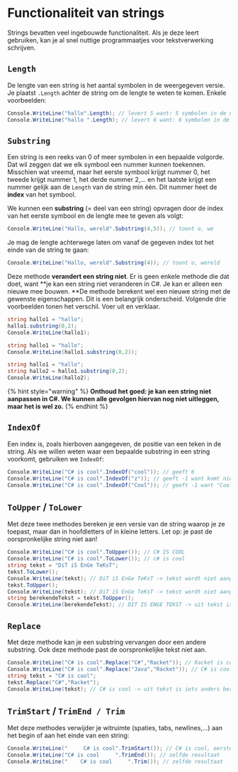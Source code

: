 # Functionaliteit van strings

Strings bevatten veel ingebouwde functionaliteit. Als je deze leert gebruiken, kan je al snel nuttige programmaatjes voor tekstverwerking schrijven.

## `Length`

De lengte van een string is het aantal symbolen in de weergegeven versie. Je plaatst `.Length` achter de string om de lengte te weten te komen. Enkele voorbeelden: 

```csharp
Console.WriteLine("hallo".Length); // levert 5 want: 5 symbolen in de uiteindelijke weergave
Console.WriteLine("hallo ".Length); // levert 6 want: 6 symbolen in de uiteindelijke weergave
```

## `Substring`

Een string is een reeks van 0 of meer symbolen in een bepaalde volgorde. Dat wil zeggen dat we elk symbool een nummer kunnen toekennen. Misschien wat vreemd, maar het eerste symbool krijgt nummer 0, het tweede krijgt nummer 1, het derde nummer 2,... en het laatste krijgt een nummer gelijk aan de `Length` van de string min één. Dit nummer heet de **index** van het symbool.

We kunnen een **substring** (= deel van een string) opvragen door de index van het eerste symbool en de lengte mee te geven als volgt:

```csharp
Console.WriteLine("Hallo, wereld".Substring(4,5)); // toont o, we
```

Je mag de lengte achterwege laten om vanaf de gegeven index tot het einde van de string te gaan:

```csharp
Console.WriteLine("Hallo, wereld".Substring(4)); // toont o, wereld
```

Deze methode **verandert een string niet**. Er is geen enkele methode die dat doet, want **je kan een string niet veranderen in C#. Je kan er alleen een nieuwe mee bouwen. **De methode berekent wel een nieuwe string met de gewenste eigenschappen. Dit is een belangrijk onderscheid. Volgende drie voorbeelden tonen het verschil. Voer uit en verklaar.

```csharp
string hallo1 = "hallo";
hallo1.substring(0,2);
Console.WriteLine(hallo1);
```

```csharp
string hallo1 = "hallo";
Console.WriteLine(hallo1.substring(0,2));
```

```csharp
string hallo1 = "hallo";
string hallo2 = hallo1.substring(0,2);
Console.WriteLine(hallo2);
```

{% hint style="warning" %}
**Onthoud het goed: je kan een string niet aanpassen in C#. We kunnen alle gevolgen hiervan nog niet uitleggen, maar het is wel zo.**
{% endhint %}

## `IndexOf`

Een index is, zoals hierboven aangegeven, de positie van een teken in de string. Als we willen weten waar een bepaalde substring in een string voorkomt, gebruiken we `IndexOf`:

```csharp
Console.WriteLine("C# is cool".IndexOf("cool")); // geeft 6
Console.WriteLine("C# is cool".IndexOf("z")); // geeft -1 want komt niet voor
Console.WriteLine("C# is cool".IndexOf("Cool")); // geeft -1 want "Cool" MET HOOFDLETTER komt niet voor
```

## `ToUpper` / `ToLower`

Met deze twee methodes bereken je een versie van de string waarop je ze toepast, maar dan in hoofdletters of in kleine letters. Let op: je past de oorspronkelijke string niet aan!

```csharp
Console.WriteLine("C# is cool".ToUpper()); // C# IS COOL
Console.WriteLine("C# is cool".ToLower()); // c# is cool
string tekst = "DiT iS EnGe TeKsT";
tekst.ToLower();
Console.WriteLine(tekst); // DiT iS EnGe TeKsT -> tekst wordt niet aangepast door ToLower
tekst.ToUpper();
Console.WriteLine(tekst); // DiT iS EnGe TeKsT -> tekst wordt niet aangepast door ToLower
string berekendeTekst = tekst.ToUpper();
Console.WriteLine(berekendeTekst); // DIT IS ENGE TEKST -> uit tekst is iets anders berekend, wel in hoofdletters
```

## `Replace`

Met deze methode kan je een substring vervangen door een andere substring. Ook deze methode past de oorspronkelijke tekst niet aan.

```csharp
Console.WriteLine("C# is cool".Replace("C#","Racket")); // Racket is cool
Console.WriteLine("C# is cool".Replace("Java","Racket")); // C# is cool -> Java kwam niet voor dus is niet vervangen
string tekst = "C# is cool";
tekst.Replace("C#","Racket");
Console.WriteLine(tekst); // C# is cool -> uit tekst is iets anders berekend, tekst is niet aangepast
```

## `TrimStart` / `TrimEnd / Trim`

Met deze methodes verwijder je witruimte (spaties, tabs, newlines,...) aan het begin of aan het einde van een string:

```csharp
Console.WriteLine("     C# is cool".TrimStart()); // C# is cool, eerste teken is C en geen spatie
Console.WriteLine("C# is cool     ".TrimEnd()); // zelfde resultaat
Console.WriteLine("    C# is cool     ".Trim()); // zelfde resultaat
```
